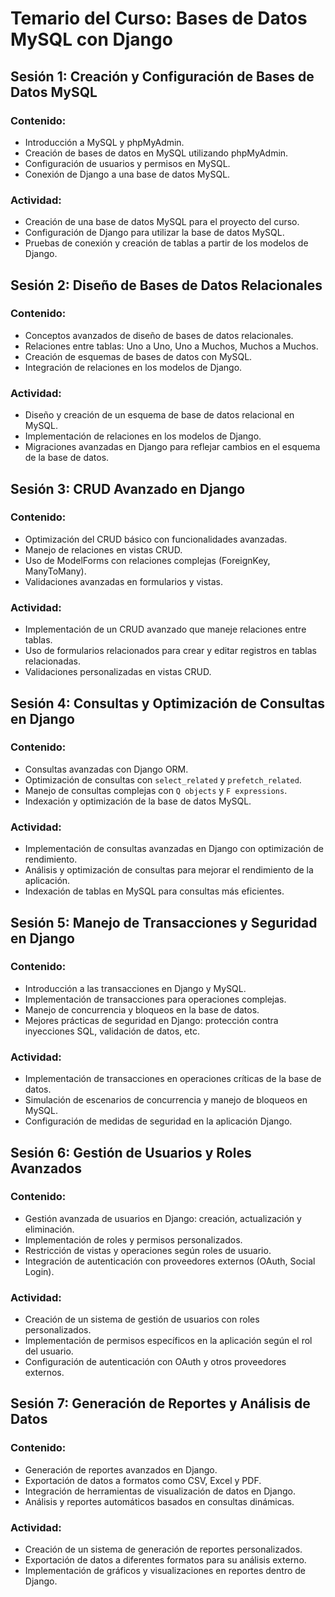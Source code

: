 # Temario del Curso: Bases de Datos MySQL con Django

## Sesión 1: Creación y Configuración de Bases de Datos MySQL

### Contenido:
- Introducción a MySQL y phpMyAdmin.
- Creación de bases de datos en MySQL utilizando phpMyAdmin.
- Configuración de usuarios y permisos en MySQL.
- Conexión de Django a una base de datos MySQL.

### Actividad:
- Creación de una base de datos MySQL para el proyecto del curso.
- Configuración de Django para utilizar la base de datos MySQL.
- Pruebas de conexión y creación de tablas a partir de los modelos de Django.

## Sesión 2: Diseño de Bases de Datos Relacionales

### Contenido:
- Conceptos avanzados de diseño de bases de datos relacionales.
- Relaciones entre tablas: Uno a Uno, Uno a Muchos, Muchos a Muchos.
- Creación de esquemas de bases de datos con MySQL.
- Integración de relaciones en los modelos de Django.

### Actividad:
- Diseño y creación de un esquema de base de datos relacional en MySQL.
- Implementación de relaciones en los modelos de Django.
- Migraciones avanzadas en Django para reflejar cambios en el esquema de la base de datos.

## Sesión 3: CRUD Avanzado en Django

### Contenido:
- Optimización del CRUD básico con funcionalidades avanzadas.
- Manejo de relaciones en vistas CRUD.
- Uso de ModelForms con relaciones complejas (ForeignKey, ManyToMany).
- Validaciones avanzadas en formularios y vistas.

### Actividad:
- Implementación de un CRUD avanzado que maneje relaciones entre tablas.
- Uso de formularios relacionados para crear y editar registros en tablas relacionadas.
- Validaciones personalizadas en vistas CRUD.

## Sesión 4: Consultas y Optimización de Consultas en Django

### Contenido:
- Consultas avanzadas con Django ORM.
- Optimización de consultas con `select_related` y `prefetch_related`.
- Manejo de consultas complejas con `Q objects` y `F expressions`.
- Indexación y optimización de la base de datos MySQL.

### Actividad:
- Implementación de consultas avanzadas en Django con optimización de rendimiento.
- Análisis y optimización de consultas para mejorar el rendimiento de la aplicación.
- Indexación de tablas en MySQL para consultas más eficientes.

## Sesión 5: Manejo de Transacciones y Seguridad en Django

### Contenido:
- Introducción a las transacciones en Django y MySQL.
- Implementación de transacciones para operaciones complejas.
- Manejo de concurrencia y bloqueos en la base de datos.
- Mejores prácticas de seguridad en Django: protección contra inyecciones SQL, validación de datos, etc.

### Actividad:
- Implementación de transacciones en operaciones críticas de la base de datos.
- Simulación de escenarios de concurrencia y manejo de bloqueos en MySQL.
- Configuración de medidas de seguridad en la aplicación Django.

## Sesión 6: Gestión de Usuarios y Roles Avanzados

### Contenido:
- Gestión avanzada de usuarios en Django: creación, actualización y eliminación.
- Implementación de roles y permisos personalizados.
- Restricción de vistas y operaciones según roles de usuario.
- Integración de autenticación con proveedores externos (OAuth, Social Login).

### Actividad:
- Creación de un sistema de gestión de usuarios con roles personalizados.
- Implementación de permisos específicos en la aplicación según el rol del usuario.
- Configuración de autenticación con OAuth y otros proveedores externos.

## Sesión 7: Generación de Reportes y Análisis de Datos

### Contenido:
- Generación de reportes avanzados en Django.
- Exportación de datos a formatos como CSV, Excel y PDF.
- Integración de herramientas de visualización de datos en Django.
- Análisis y reportes automáticos basados en consultas dinámicas.

### Actividad:
- Creación de un sistema de generación de reportes personalizados.
- Exportación de datos a diferentes formatos para su análisis externo.
- Implementación de gráficos y visualizaciones en reportes dentro de Django.
